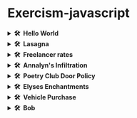 # Exercism-javascript

<details>

  <summary><b>🛠️&nbsp;&nbsp;Hello World</b></summary>

## Instructions

The classical introductory exercise. Just say "Hello, World!".

["Hello, World!"](http://en.wikipedia.org/wiki/%22Hello,_world!%22_program) is
the traditional first program for beginning programming in a new language
or environment.

The objectives are simple:

- Write a function that returns the string "Hello, World!".
- Run the test suite and make sure that it succeeds.
- Submit your solution and check it at the website.

</details>

<details>

  <summary><b>🛠️&nbsp;&nbsp;Lasagna</b></summary>

  ## Instructions

Lucian's girlfriend is on her way home, and he hasn't cooked their anniversary dinner!

In this exercise, you're going to write some code to help Lucian cook an exquisite lasagna from his favorite cookbook.

You have four tasks related to the time spent cooking the lasagna.


</details>

<details>

  <summary><b>🛠️&nbsp;&nbsp;Freelancer rates</b></summary>

  ## Instructions

In this exercise you will be writing code to help a freelancer communicate with his clients about the prices of certain projects. You will write a few utility functions to quickly calculate the costs for the clients.

</details>
<details>

  <summary><b>🛠️&nbsp;&nbsp;Annalyn's Infiltration</b></summary>

  ## Instructions

In this exercise, you'll be implementing the quest logic for a new RPG game a friend is developing.
The game's main character is Annalyn, a brave girl with a fierce and loyal pet dog.
Unfortunately, disaster strikes, as her best friend was kidnapped while searching for berries in the forest.
Annalyn will try to find and free her best friend, optionally taking her dog with her on this quest.

After some time spent following her best friend's trail, she finds the camp in which her best friend is imprisoned.
It turns out there are two kidnappers: a mighty knight and a cunning archer.

You have four tasks: to implement the logic for determining if the above actions are available based on the state of the three characters found in the forest and whether Annalyn's pet dog is present or not.

</details>

<details>

  <summary><b>🛠️&nbsp;&nbsp;Poetry Club Door Policy</b></summary>

  ## Instructions

A new poetry club has opened in town, and you're thinking of attending.
Because there have been incidents in the past, the club has a very specific door policy which you'll need to master, before attempting entry.

There are two doors at the poetry club, a front and a back door, and both are guarded.
To gain entry, you'll need to work out the password of the day.

The password is always based on a poem and can be derived in a two-step process.

</details>


<details>

  <summary><b>🛠️&nbsp;&nbsp;Elyses Enchantments</b></summary>

## Instructions

As a magician-to-be, Elyse needs to practice some basics. She has
a stack of cards that she wants to manipulate.

To make things a bit easier she only uses the cards 1 to 10 so her
stack of cards can be represented by an array of numbers. The position
of a certain card corresponds to the index in the array. That means
position 0 refers to the first card, position 1 to the second card
etc.
</details>

<details>

  <summary><b>🛠️&nbsp;&nbsp;Vehicle Purchase</b></summary>

## Instructions

In this exercise, you will write some code to help you prepare to buy a vehicle.

You have three tasks, one to determine if you will need to get a licence, one to help you choose between two vehicles and one to estimate the acceptable price for a used vehicle.

</details>

<details>

  <summary><b>🛠️&nbsp;&nbsp;Bob</b></summary>

## Instructions

Bob is a lackadaisical teenager. In conversation, his responses are very limited.

Bob answers 'Sure.' if you ask him a question, such as "How are you?".

He answers 'Whoa, chill out!' if you YELL AT HIM (in all capitals).

He answers 'Calm down, I know what I'm doing!' if you yell a question at him.

He says 'Fine. Be that way!' if you address him without actually saying
anything.

He answers 'Whatever.' to anything else.

Bob's conversational partner is a purist when it comes to written communication and always follows normal rules regarding sentence punctuation in English.

</details>